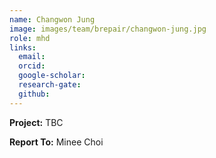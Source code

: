 ```yaml
---
name: Changwon Jung
image: images/team/brepair/changwon-jung.jpg
role: mhd
links:
  email:
  orcid:
  google-scholar:
  research-gate:
  github:
---
```


<strong>Project:</strong> TBC <br>

<strong>Report To:</strong> Minee Choi <br>
